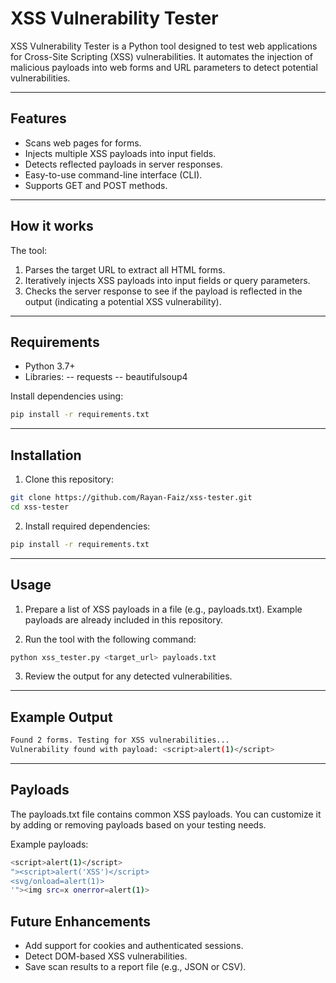 # XSS Vulnerability Tester

XSS Vulnerability Tester is a Python tool designed to test web applications for Cross-Site Scripting (XSS) vulnerabilities. It automates the injection of malicious payloads into web forms and URL parameters to detect potential vulnerabilities.

---

## Features

- Scans web pages for forms.
- Injects multiple XSS payloads into input fields.
- Detects reflected payloads in server responses.
- Easy-to-use command-line interface (CLI).
- Supports GET and POST methods.

---

## How it works

The tool:

1. Parses the target URL to extract all HTML forms.
2. Iteratively injects XSS payloads into input fields or query parameters.
3. Checks the server response to see if the payload is reflected in the output (indicating a potential XSS vulnerability).

---

## Requirements

- Python 3.7+
- Libraries:
-- requests
-- beautifulsoup4

Install dependencies using:
  ```bash
  pip install -r requirements.txt  
  ```

---

## Installation

1. Clone this repository:
  ```bash
  git clone https://github.com/Rayan-Faiz/xss-tester.git  
  cd xss-tester  
  ```

2. Install required dependencies:
  ```bash
  pip install -r requirements.txt 
  ``` 

---

## Usage

1. Prepare a list of XSS payloads in a file (e.g., payloads.txt). Example payloads are already included in this repository.

2. Run the tool with the following command:
  ```bash
  python xss_tester.py <target_url> payloads.txt
  ``` 

3. Review the output for any detected vulnerabilities.

---

## Example Output

  ```bash
  Found 2 forms. Testing for XSS vulnerabilities...  
  Vulnerability found with payload: <script>alert(1)</script>  
  ```

---

## Payloads

The payloads.txt file contains common XSS payloads. You can customize it by adding or removing payloads based on your testing needs.

Example payloads:
  ```bash
  <script>alert(1)</script>  
  "><script>alert('XSS')</script>  
  <svg/onload=alert(1)>  
  '"><img src=x onerror=alert(1)>  
  ```
## Future Enhancements

- Add support for cookies and authenticated sessions.
- Detect DOM-based XSS vulnerabilities.
- Save scan results to a report file (e.g., JSON or CSV).
